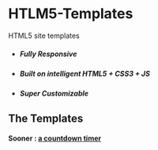 # HTLM5-Templates
HTML5 site templates

* ##### Fully Responsive
* ##### Built on intelligent HTML5 + CSS3 + JS
* ##### Super Customizable

## The Templates

#### Sooner : <a href="https://sooner.medamine.now.sh" target="_blank">a countdown timer</a>
